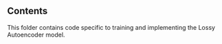 ## Contents

This folder contains code specific to training and implementing the Lossy Autoencoder model.
